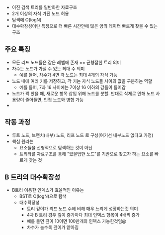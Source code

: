 - 이진 검색 트리를 일반화한 자료구조
- 2개 이상의 자식 가진 노드 허용
- 탐색에 O(logN)
- 대수확장성이란 특징으로 더 빠른 시간안에 많은 양의 데이터 빠르게 찾을 수 있는 구조

## 주요 특징
- 모든 리프 노드들은 같은 레벨에 존재 == 균형잡힌 트리 의미
- 차수는 노드가 가질 수 있는 최대 수 의미
	- 예를 들어, 차수가 4면 각 노드는 최대 4개의 자식 가능
- 노드 내에 여러 키를 저장하고, 각 키는 자식 노드들 사이의 값을 구분하는 역할
	- 예를 들어, 7과 16 사이에는 7이상 16 이하의 값들이 들어감
- 노드가 꽉 찼을 때, 새로운 항목 삽입 위해 노드를 분할. 반대로 삭제로 인해 노드  사용량이 줄어들면, 인접 노드와 병합 가능
- 

## 작동 과정
- 루트 노드, 브랜치(내부) 노드, 리프 노드 로 구성(여기선 내부노드 없다고 가정)
- 핵심 원리는
	- 요소들을 선형적으로 탐색하는 것이 아닌
	- 트리라를 자료구조를 통해 "있을법한 노드"를 기반으로 찾고자 하는 요소를 빠르게 찾는 것

## B 트리의 대수확장성
- B트리 이용한 인덱스가 효율적인 이유는
	- BST로 O(logN)으로 탐색
	- 대수확장성
		- 트리 깊이가 리프 노드 수에 비해 매우 느리게 성장하는것 의미
		- 4차 B 트리 경우 깊이 증가마다 최대 인덱스 항목이 4배씩 증가
		- 예를 들면 깊이 10이면 100만개의 인덱스 가능한것임@
		- 차수가 늘수록 깊이가 얕아짐